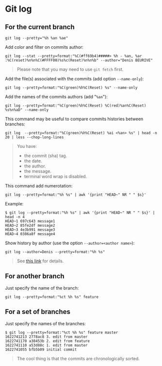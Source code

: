# Git log

## For the current branch

```shell
git log --pretty="%h %an %ae"
```

Add color and filter on commits author:

```shell
git log --stat --pretty=format:"%C(#ff69b4)#####> %h - %an, %ar :%C(reset)%n%n%C(#FFFF00)%s%c(Reset)%n%n%b" --author="Denis BEURIVE"
```

> Please note that you may need to use `git fetch` first.

Add the file(s) associated with the commits (add option `--name-only`):

```shell
git log --pretty=format:"%C(green)%h%C(Reset) %s" --name-only
```

Add the names of the commits authors (add "`%an`"):

```shell
git log --pretty=format:"%C(green)%h%C(Reset) %C(red)%an%C(Reset) %s%n%aD" --name-only
```

This command may be useful to compare commits histories between branches:

```shell
git log  --pretty=format:"%C(green)%h%C(Reset) %ai <%an> %s" | head -n 20 | less --chop-long-lines
```

> You have:
> * the commit (sha) tag.
> * the date.
> * the author.
> * the message.
> * terminal word wrap is disabled.

This command add numerotation:

```shell
git log --pretty=format:"%h %s" | awk '{print "HEAD~" NR " " $s}'
```

Example:

```shell
$ git log --pretty=format:"%h %s" | awk '{print "HEAD~" NR " " $s}' | head -n 4
HEAD~1 697c643 message1
HEAD~2 85fe2df message2
HEAD~3 4e3b991 message3
HEAD~4 0386a8f message4
```

Show history by author (use the option `--author=<author name>`):

```shell
git log --author=Denis --pretty=format:"%h %s"  
```

> See [this link](https://stackoverflow.com/questions/4259996/how-can-i-view-a-git-log-of-just-one-users-commits) for details.

## For another branch

Just specify the name of the branch:

```shell
git log --pretty=format:"%ct %h %s" feature
```

## For a set of branches

Just specify the names of the branches:

```shell
$ git log --pretty=format:"%ct %h %s" feature master
1622741213 2778ac8 3. edit from master
1622741170 a38453b 2. edit from feature
1622741110 a53d88c 1. edit from master
1622741055 bfb5b09 initial commit
```

> The cool thing is that the commits are chronologically sorted.

